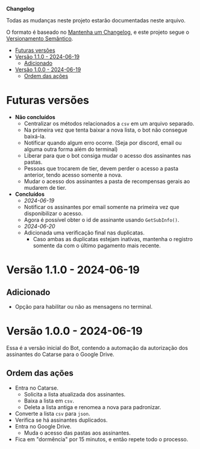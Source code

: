 **Changelog**

Todas as mudanças neste projeto estarão documentadas neste arquivo.

O formato é baseado no [Mantenha um Changelog](https://keepachangelog.com/pt-BR/1.1.0/),
e este projeto segue o [Versionamento Semântico](https://semver.org/lang/pt-BR/).

- [Futuras versões](#futuras-versões)
- [Versão 1.1.0 - 2024-06-19](#versão-110---2024-06-19)
  - [Adicionado](#adicionado)
- [Versão 1.0.0 - 2024-06-19](#versão-100---2024-06-19)
  - [Ordem das ações](#ordem-das-ações)

# Futuras versões

- **Não concluídos**
  - Centralizar os métodos relacionados a `csv` em um arquivo separado.
  - Na primeira vez que tenta baixar a nova lista, o bot não consegue baixá-la.
  - Notificar quando algum erro ocorre. (Seja por discord, email ou alguma outra forma além do terminal)
  - Liberar para que o bot consiga mudar o acesso dos assinantes nas pastas.
  - Pessoas que trocarem de tier, devem perder o acesso a pasta anterior, tendo acesso somente a nova.
  - Mudar o acesso dos assinantes a pasta de recompensas gerais ao mudarem de tier.
- **Concluídos**
  - *2024-06-19*
  - Notificar os assinantes por email somente na primeira vez que disponibilizar o acesso.
  - Agora é possível obter o id de assinante usando `GetSubInfo()`.
  - *2024-06-20*
  - Adicionada uma verificação final nas duplicatas.
    - Caso ambas as duplicatas estejam inativas, mantenha o registro somente da com o último pagamento mais recente.

# Versão 1.1.0 - 2024-06-19
## Adicionado
- Opção para habilitar ou não as mensagens no terminal.

# Versão 1.0.0 - 2024-06-19
Essa é a versão inicial do Bot, contendo a automação da autorização dos assinantes do Catarse para o Google Drive.

## Ordem das ações
- Entra no Catarse.
  - Solicita a lista atualizada dos assinantes.
  - Baixa a lista em `csv`.
  - Deleta a lista antiga e renomea a nova para padronizar.
- Converte a lista `csv` para `json`.
- Verifica se há assinantes duplicados.
- Entra no Google Drive.
  - Muda o acesso das pastas aos assinantes.
- Fica em "dormência" por 15 minutos, e então repete todo o processo.
